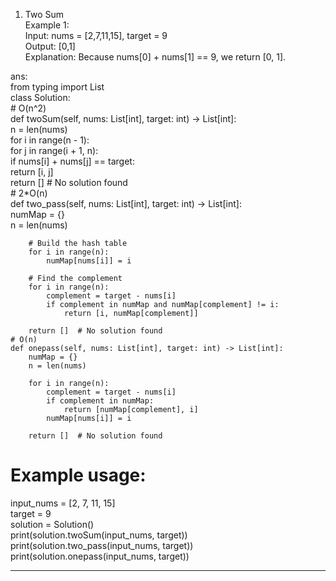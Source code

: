1. Two Sum  
Example 1:  
Input: nums = [2,7,11,15], target = 9  
Output: [0,1]  
Explanation: Because nums[0] + nums[1] == 9, we return [0, 1].  

ans:   
from typing import List   
class Solution:   
    # O(n^2)  
    def twoSum(self, nums: List[int], target: int) -> List[int]:  
        n = len(nums)  
        for i in range(n - 1):  
            for j in range(i + 1, n):  
                if nums[i] + nums[j] == target:  
                    return [i, j]  
        return []  # No solution found  
    # 2*O(n)   
    def two_pass(self, nums: List[int], target: int) -> List[int]:  
        numMap = {}  
        n = len(nums)  
 
        # Build the hash table  
        for i in range(n):  
            numMap[nums[i]] = i  

        # Find the complement  
        for i in range(n):  
            complement = target - nums[i]  
            if complement in numMap and numMap[complement] != i:  
                return [i, numMap[complement]]  

        return []  # No solution found  
    # O(n)    
    def onepass(self, nums: List[int], target: int) -> List[int]:  
        numMap = {}  
        n = len(nums)  
 
        for i in range(n):  
            complement = target - nums[i]  
            if complement in numMap:  
                return [numMap[complement], i]  
            numMap[nums[i]] = i  

        return []  # No solution found  

# Example usage:  
input_nums = [2, 7, 11, 15]  
target = 9  
solution = Solution()  
print(solution.twoSum(input_nums, target))  
print(solution.two_pass(input_nums, target))  
print(solution.onepass(input_nums, target))  

-----
